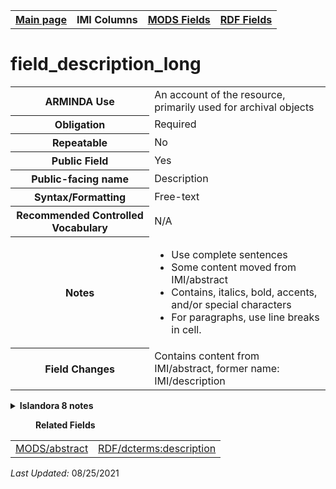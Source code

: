 <!DOCTYPE html>
<html>

<body>
<table style="width:100%">
  <tr>
    <th><a href="index.md">Main page</a></th>
	<th>IMI Columns</th>
    <th><a href="MODS.md">MODS Fields</a></th>
    <th><a href="#">RDF Fields</a></th>
  </tr>
</table>

<h1>field_description_long</h1>
<table>
<tr>
	<th>ARMINDA Use</th>
	<td>An account of the resource, primarily used for archival objects</td>
</tr>
<tr>
	<th>Obligation</th>
	<td>Required</td>
</tr>
<tr>
	<th>Repeatable</th>
	<td>No</td>
</tr>
<tr>
	<th>Public Field</th>
	<td>Yes</td>
</tr>
<tr>
	<th>Public-facing name</th>
	<td>Description</td>
</tr>
<tr>
	<th>Syntax/Formatting</th>
	<td>Free-text</td>
</tr>
<tr>
	<th>Recommended Controlled Vocabulary</th>
	<td>N/A</td>
</tr>
<tr>
	<th>Notes</th>
	<td>
		<ul>
			<li>Use complete sentences</li>
			<li>Some content moved from IMI/abstract</li>
			<li>Contains, italics, bold, accents, and/or special characters</li>
			<li>For paragraphs, use line breaks in cell.</li>
		</ul>
	</td>
</tr>
<tr>
	<th>Field Changes</th>
	<td>Contains content from IMI/abstract, former name: IMI/description</td>
</tr>
</table>
<details>
		<summary><b>Islandora 8 notes</b></summary>
			<table>
				<tr>
					<th><i>Note</i>
					<th><i>Type of field</i>
					<th><i>Max Length/Repeatability</i>
					<th><i>Type of Item Reference/Vocabulary</i>
				</tr>
				<tr>
					<td>Custom field</td>
					<td>test, formatted, long</td>
					<td>Limited (1)</td>
					<td>N/A</td>
				</tr>
			</table>
</details>
<dl>
	<dd><b>Related Fields</b></dd>
		<table>
			<td><a href="mods.abstract.md">MODS/abstract</a></td>
			<td><a href="rdf.dcterms.description.md">RDF/dcterms:description</a></td>
		</table>
</dl>
<p><i>Last Updated: </i></font>08/25/2021</p>

</body>
</html>